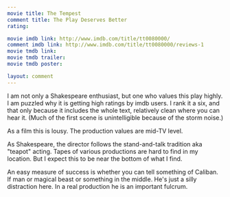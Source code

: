 ```yaml
---
movie title: The Tempest
comment title: The Play Deserves Better
rating: 

movie imdb link: http://www.imdb.com/title/tt0080000/
comment imdb link: http://www.imdb.com/title/tt0080000/reviews-1
movie tmdb link: 
movie tmdb trailer: 
movie tmdb poster: 

layout: comment
---
```


I am not only a Shakespeare enthusiast, but one who values this play highly. I am puzzled why it is getting high ratings by imdb users. I rank it a six, and that only because it includes the whole text, relatively clean where you can hear it. (Much of the first scene is unintelligible because of the storm noise.)

As a film this is lousy. The production values are mid-TV level.

As Shakespeare, the director follows the stand-and-talk tradition aka "teapot" acting. Tapes of various productions are hard to find in my location. But I expect this to be near the bottom of what I find.

An easy measure of success is whether you can tell something of Caliban. If man or magical beast or something in the middle. He's just a silly distraction here. In a real production he is an important fulcrum.